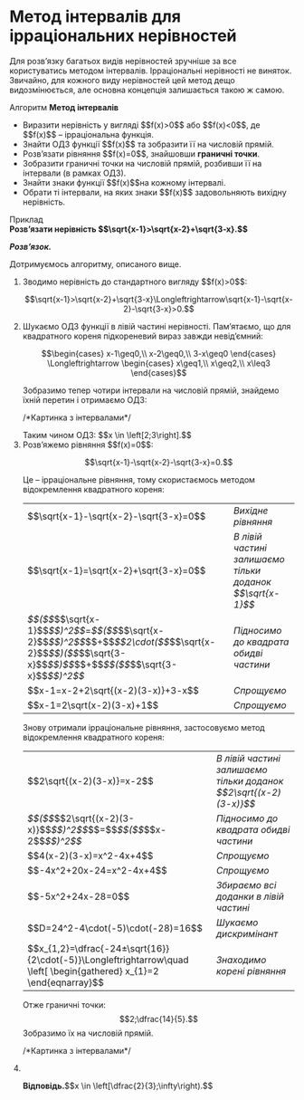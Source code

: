 # Метод iнтервалiв для iррацiональних нерiвностей

Для розв’язку багатьох видів нерівностей зручніше за все користуватись методом інтервалів. Ірраціональні нерівності не виняток. Звичайно, для кожного виду нерівностей цей метод дещо видозмінюється, але основна концепція залишається такою ж самою.

<div class="space">
<div class="alg-wrap">
<span class="alg">Алгоритм</span> <b>Метод інтервалів</b>
<div class="alg-text">
<ul>
<li>Виразити нерівність у вигляді $$f(x)>0$$ або $$f(x)<0$$, де $$f(x)$$ – ірраціональна функція.</li>
<li>Знайти ОДЗ функції $$f(x)$$ та зобразити її на числовій прямій. </li>
<li>Розв’язати рівняння $$f(x)=0$$, знайшовши <b>граничні точки</b>.</li>
<li>Зобразити граничні точки на числовій прямій, розбивши її на інтервали (в рамках ОДЗ).</li>
<li>Знайти знаки функції $$f(x)$$на кожному інтервалі.</li>
<li>Обрати ті інтервали, на яких знаки $$f(x)$$ задовольняють вихідну нерівність.</li> 
</ul>
</div>
</div>
</div>

<div class="space">
<div class="task-wrap">
<span class="task">Приклад</span>
<div class="task-text">
<b>Розв’язати нерівність $$\sqrt{x-1}>\sqrt{x-2}+\sqrt{3-x}.$$</b>
<p><b><i>Розв’язок.</i></b></p>
Дотримуємось алгоритму, описаного вище.
<ol>
<li>Зводимо нерівність до стандартного вигляду $$f(x)>0$$:
<p align="center">$$\sqrt{x-1}>\sqrt{x-2}+\sqrt{3-x}\Longleftrightarrow\sqrt{x-1}-\sqrt{x-2}-\sqrt{3-x}>0.$$</p></li>
<li>Шукаємо ОДЗ функції в лівій частині нерівності. Пам’ятаємо, що для квадратного кореня підкореневий вираз завжди невід’ємний:
<p align="center">$$\begin{cases}
			x-1\geq0,\\
			x-2\geq0,\\
			3-x\geq0
			\end{cases} \Longleftrightarrow
			\begin{cases}
			x\geq1,\\
			x\geq2,\\
			x\leq3
			\end{cases}$$</p>
Зобразимо тепер чотири інтервали на числовій прямій, знайдемо їхній перетин і отримаємо ОДЗ:
<p>/*Картинка з інтервалами*/</p>
Таким чином ОДЗ: $$x \in \left[2;3\right].$$</li>
<li>Розв’яжемо рівняння $$f(x)=0$$:
<p align="center">$$\sqrt{x-1}-\sqrt{x-2}-\sqrt{3-x}=0.$$</p>
Це – ірраціональне рівняння, тому скористаємось методом відокремлення квадратного кореня:

<table style="border: none;" class="none">
<tr>
<td>$$\sqrt{x-1}-\sqrt{x-2}-\sqrt{3-x}=0$$</td>
<td><i class="expl">Вихідне рівняння</font></i></td>
</tr>
<tr>
<td>$$\sqrt{x-1}=\sqrt{x-2}+\sqrt{3-x}=0$$</td>
<td><i class="expl">В лівій частині залишаємо тільки доданок $$\sqrt{x-1}$$</i></td>
</tr>
<tr>
<td><i class="expl">$$($$</i>$$\sqrt{x-1}$$<i class="expl">$$)^2$$</i>=<i class="expl">$$($$</i>$$\sqrt{x-2}$$<i class="expl">$$)^2$$</i>$$+$$<i class="expl">$$2\cdot($$</i>$$\sqrt{x-2}$$<i class="expl">$$)($$</i>$$\sqrt{3-x}$$<i class="expl">$$)$$</i>$$+$$<i class="expl">$$($$</i>$$\sqrt{3-x}$$<i class="expl">$$)^2$$</i></td>
<td><i class="expl">Підносимо до квадрата обидві частини</i></td>
</tr>
<tr>
<td>$$x-1=x-2+2\sqrt{(x-2)(3-x)}+3-x$$</td>
<td><i class="expl">Спрощуємо</i></td>
</tr>
<tr>
<td>$$x-1=2\sqrt(x-2)(3-x)+1$$</td>
<td><i class="expl">Спрощуємо</i></td>
</tr>
</table>
Знову отримали ірраціональне рівняння, застосовуємо метод відокремлення квадратного кореня:

<table style="border: none;" class="none">
<tr>
<td>$$2\sqrt{(x-2)(3-x)}=x-2$$</td>
<td><i class="expl">В лівій частині залишаємо тільки доданок $$2\sqrt{(x-2)(3-x)}$$</font></i></td>
</tr>
<tr>
<td><i class="expl">$$($$</i>$$2\sqrt{(x-2)(3-x)}$$<i class="expl">$$)^2$$</i>$$=$$<i class="expl">$$($$</i>$$x-2$$<i class="expl">$$)^2$$</i></td>
<td><i class="expl">Підносимо до квадрата обидві частини</i></td>
</tr>
<tr>
<td>$$4(x-2)(3-x)=x^2-4x+4$$</td>
<td><i class="expl">Спрощуємо</i></td>
</tr>
<tr>
<td>$$-4x^2+20x-24=x^2-4x+4$$</td>
<td><i class="expl">Спрощуємо</i></td>
</tr>
<tr>
<td>$$-5x^2+24x-28=0$$</td>
<td><i class="expl">Збираємо всі доданки в лівій частині</i></td>
</tr>
<tr>
<td>$$D=24^2-4\cdot(-5)\cdot(-28)=16$$</td>
<td><i class="expl">Шукаємо дискримінант</i></td>
</tr>
<tr>
<td>$$x_{1,2}=\dfrac{-24±\sqrt{16}}{2\cdot(-5)}\Longleftrightarrow\quad \left[
\begin{gathered}
x_{1}=2
\end{eqnarray}$$</td>
<td><i class="expl">Знаходимо корені рівняння</i></td>
</tr>
</table>

Отже граничні точки: $$2;\dfrac{14}{5}.$$ Зобразимо їх на числовій прямій.
<p>/*Картинка з інтервалами*/</p>
</li>
<li>

</li>
<p><b>Вiдповiдь.</b>$$x \in \left[\dfrac{2}{3};\infty\right).$$</p>
</div>
</div>
</div>